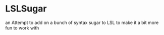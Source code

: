 # LSLSugar
an Attempt to add on a bunch of syntax sugar to LSL to make it a bit more fun to work with
